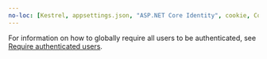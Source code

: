 ```yaml
---
no-loc: [Kestrel, appsettings.json, "ASP.NET Core Identity", cookie, Cookie, Blazor, "Blazor Server", "Blazor WebAssembly", "Identity", "Let's Encrypt", Razor, SignalR]
---
```

For information on how to globally require all users to be authenticated, see [Require authenticated users](xref:security/authorization/secure-data#rau).
